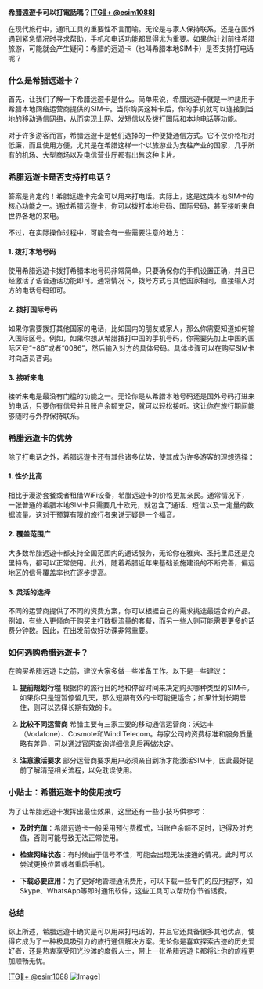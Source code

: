 **希腊遠遊卡可以打電話嗎？[[TG💪+ @esim1088](https://t.me/s/esim1088)]**

在现代旅行中，通讯工具的重要性不言而喻。无论是与家人保持联系，还是在国外遇到紧急情况时寻求帮助，手机和电话功能都显得尤为重要。如果你计划前往希腊旅游，可能就会产生疑问：希腊的远遊卡（也叫希腊本地SIM卡）是否支持打电话呢？

### 什么是希腊远遊卡？

首先，让我们了解一下希腊远遊卡是什么。简单来说，希腊远遊卡就是一种适用于希腊本地网络运营商提供的SIM卡。当你购买这种卡后，你的手机就可以连接到当地的移动通信网络，从而实现上网、发短信以及拨打国际和本地电话等功能。

对于许多游客而言，希腊远遊卡是他们选择的一种便捷通信方式。它不仅价格相对低廉，而且使用方便，尤其是在希腊这样一个以旅游业为支柱产业的国家，几乎所有的机场、大型商场以及电信营业厅都有出售这种卡片。

### 希腊远遊卡是否支持打电话？

答案是肯定的！希腊远遊卡完全可以用来打电话。实际上，这是这类本地SIM卡的核心功能之一。通过希腊远遊卡，你可以拨打本地号码、国际号码，甚至接听来自世界各地的来电。

不过，在实际操作过程中，可能会有一些需要注意的地方：

#### 1. **拨打本地号码**
   使用希腊远遊卡拨打希腊本地号码非常简单。只要确保你的手机设置正确，并且已经激活了语音通话功能即可。通常情况下，拨号方式与其他国家相同，直接输入对方的电话号码即可。

#### 2. **拨打国际号码**
   如果你需要拨打其他国家的电话，比如国内的朋友或家人，那么你需要知道如何输入国际区号。例如，如果你想从希腊拨打中国的手机号码，你需要先加上中国的国际区号“+86”或者“0086”，然后输入对方的具体号码。具体步骤可以在购买SIM卡时向店员咨询。

#### 3. **接听来电**
   接听来电是最没有门槛的功能之一。无论你是从希腊本地号码还是国外号码打进来的电话，只要你有信号并且账户余额充足，就可以轻松接听。这让你在旅行期间能够随时与外界保持联系。

### 希腊远遊卡的优势

除了打电话之外，希腊远遊卡还有其他诸多优势，使其成为许多游客的理想选择：

#### 1. **性价比高**
   相比于漫游套餐或者租借WiFi设备，希腊远遊卡的价格更加亲民。通常情况下，一张普通的希腊本地SIM卡只需要几十欧元，就包含了通话、短信以及一定量的数据流量。这对于预算有限的旅行者来说无疑是一个福音。

#### 2. **覆盖范围广**
   大多数希腊远遊卡都支持全国范围内的通话服务，无论你在雅典、圣托里尼还是克里特岛，都可以正常使用。此外，随着希腊近年来基础设施建设的不断完善，偏远地区的信号覆盖率也在逐步提高。

#### 3. **灵活的选择**
   不同的运营商提供了不同的资费方案，你可以根据自己的需求挑选最适合的产品。例如，有些人更倾向于购买主打数据流量的套餐，而另一些人则可能需要更多的话费分钟数。因此，在出发前做好功课非常重要。

### 如何选购希腊远遊卡？

在购买希腊远遊卡之前，建议大家多做一些准备工作。以下是一些建议：

1. **提前规划行程**
   根据你的旅行目的地和停留时间来决定购买哪种类型的SIM卡。如果你只是短暂停留几天，那么短期有效的卡可能更适合；如果计划长期居住，则可以选择长期有效的卡。

2. **比较不同运营商**
   希腊主要有三家主要的移动通信运营商：沃达丰（Vodafone）、Cosmote和Wind Telecom。每家公司的资费标准和服务质量略有差异，可以通过官网查询详细信息后再做决定。

3. **注意激活要求**
   部分运营商要求用户必须亲自到场才能激活SIM卡，因此最好提前了解清楚相关流程，以免耽误使用。

### 小贴士：希腊远遊卡的使用技巧

为了让希腊远遊卡发挥出最佳效果，这里还有一些小技巧供参考：

- **及时充值**：希腊远遊卡一般采用预付费模式，当账户余额不足时，记得及时充值，否则可能导致无法正常使用。
  
- **检查网络状态**：有时候由于信号不佳，可能会出现无法接通的情况。此时可以尝试更换位置或者重启手机。

- **下载必要应用**：为了更好地管理通讯费用，可以下载一些专门的应用程序，如Skype、WhatsApp等即时通讯软件，这些工具可以帮助你节省话费。

### 总结

综上所述，希腊远遊卡确实是可以用来打电话的，并且它还具备很多其他优点，使得它成为了一种极具吸引力的旅行通信解决方案。无论你是喜欢探索古迹的历史爱好者，还是热衷享受阳光沙滩的度假人士，带上一张希腊远遊卡都将让你的旅程更加顺畅无忧。

[[TG💪+ @esim1088](https://t.me/s/esim1088) ![Image](https://i.postimg.cc/4NQfJmqS/Snipaste-2025-05-13-00-14-12.png)]